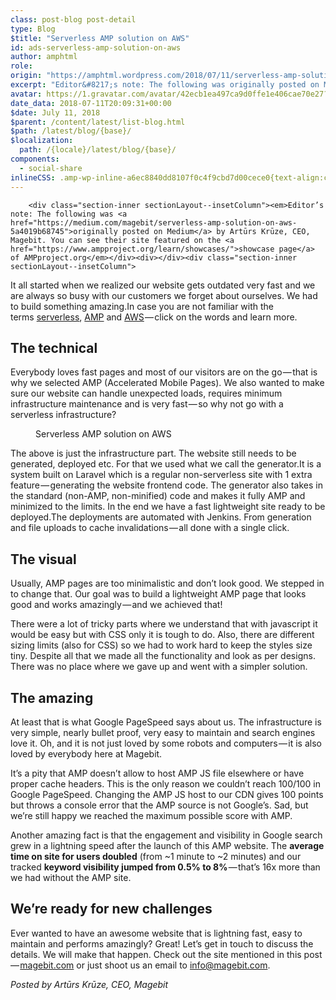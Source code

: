 ```yaml
---
class: post-blog post-detail
type: Blog
$title: "Serverless AMP solution on AWS"
id: ads-serverless-amp-solution-on-aws
author: amphtml
role: 
origin: "https://amphtml.wordpress.com/2018/07/11/serverless-amp-solution-on-aws/amp/"
excerpt: "Editor&#8217;s note: The following was originally posted on Medium by Artūrs Krūze, CEO, Magebit. You can see their site featured on the showcase page of AMPproject.org It all started when we realized our website gets outdated very fast and we are always so busy with our customers we forget about ourselves. We had to build something [&#8230;]"
avatar: https://1.gravatar.com/avatar/42ecb1ea497ca9d0ffe1e406cae70e27?s=96&d=identicon&r=G
date_data: 2018-07-11T20:09:31+00:00
$date: July 11, 2018
$parent: /content/latest/list-blog.html
$path: /latest/blog/{base}/
$localization:
  path: /{locale}/latest/blog/{base}/
components:
  - social-share
inlineCSS: .amp-wp-inline-a6ec8840dd8107f0c4f9cbd7d00cece0{text-align:center;}
---
```


<div class="amp-wp-article-content">

		<div class="section-inner sectionLayout--insetColumn"><em>Editor’s note: The following was <a href="https://medium.com/magebit/serverless-amp-solution-on-aws-5a4019b68745">originally posted on Medium</a> by Artūrs Krūze, CEO, Magebit. You can see their site featured on the <a href="https://www.ampproject.org/learn/showcases/">showcase page</a> of AMPproject.org</em></div><div></div><div class="section-inner sectionLayout--insetColumn">
<p>It all started when we realized our website gets outdated very fast and we are always so busy with our customers we forget about ourselves. We had to build something amazing.In case you are not familiar with the terms <a class="markup--anchor markup--p-anchor" href="https://serverless.com/" target="_blank" rel="nofollow noopener">serverless</a>, <a class="markup--anchor markup--p-anchor" href="https://www.ampproject.org/" target="_blank" rel="nofollow noopener">AMP</a> and <a class="markup--anchor markup--p-anchor" href="https://aws.amazon.com/" target="_blank" rel="nofollow noopener">AWS</a> — click on the words and learn more.</p>
<h2 id="ced4" class="graf graf--h3 graf-after--p">The technical</h2>
<p>Everybody loves fast pages and most of our visitors are on the go — that is why we selected AMP (Accelerated Mobile Pages). We also wanted to make sure our website can handle unexpected loads, requires minimum infrastructure maintenance and is very fast — so why not go with a serverless infrastructure?</p>
</div><div></div><div class="section-inner sectionLayout--insetColumn"><amp-img class="progressiveMedia-image js-progressiveMedia-image amp-wp-enforced-sizes" src="https://amphtml.files.wordpress.com/2018/07/82d4c-1swa0awq7io8asf4-uc1ovw.png?w=660" width="660" height="195" sizes="(min-width: 660px) 660px, 100vw"></amp-img></div><div class="section-inner sectionLayout--outsetColumn amp-wp-inline-a6ec8840dd8107f0c4f9cbd7d00cece0">
<figure id="0839" class="graf graf--figure graf--layoutOutsetCenter graf-after--p"><figcaption class="imageCaption">Serverless AMP solution on AWS</figcaption></figure></div><div class="section-inner sectionLayout--insetColumn">
<p>The above is just the infrastructure part. The website still needs to be generated, deployed etc. For that we used what we call the generator.It is a system built on Laravel which is a regular non-serverless site with 1 extra feature — generating the website frontend code. The generator also takes in the standard (non-AMP, non-minified) code and makes it fully AMP and minimized to the limits. In the end we have a fast lightweight site ready to be deployed.The deployments are automated with Jenkins. From generation and file uploads to cache invalidations — all done with a single click.</p>
<h2 id="1952" class="graf graf--h3 graf-after--p">The visual</h2>
<p>Usually, AMP pages are too minimalistic and don’t look good. We stepped in to change that. Our goal was to build a lightweight AMP page that looks good and works amazingly — and we achieved that!</p>
</div><div></div><div class="section-inner sectionLayout--insetColumn"><amp-img class="progressiveMedia-image js-progressiveMedia-image amp-wp-enforced-sizes" src="https://amphtml.files.wordpress.com/2018/07/d1f27-1lkrkj-_0qsup58ldfkjosq.png?w=660" width="660" height="463" sizes="(min-width: 660px) 660px, 100vw"></amp-img></div><div></div><div class="section-inner sectionLayout--insetColumn">
<p>There were a lot of tricky parts where we understand that with javascript it would be easy but with CSS only it is tough to do. Also, there are different sizing limits (also for CSS) so we had to work hard to keep the styles size tiny. Despite all that we made all the functionality and look as per designs. There was no place where we gave up and went with a simpler solution.</p>
<h2 id="2e93" class="graf graf--h3 graf-after--p">The amazing</h2>
<p>At least that is what Google PageSpeed says about us. The infrastructure is very simple, nearly bullet proof, very easy to maintain and search engines love it. Oh, and it is not just loved by some robots and computers — it is also loved by everybody here at Magebit.</p>
</div><div></div><div class="section-inner sectionLayout--insetColumn"><amp-img class="progressiveMedia-image js-progressiveMedia-image amp-wp-inline-a6ec8840dd8107f0c4f9cbd7d00cece0 amp-wp-enforced-sizes" src="https://amphtml.files.wordpress.com/2018/07/0c349-1xw_6_eywvgri2q2si7s6aa.png?w=660" width="660" height="319" sizes="(min-width: 660px) 660px, 100vw"></amp-img></div><div></div><div class="section-inner sectionLayout--insetColumn">
<p>It’s a pity that AMP doesn’t allow to host AMP JS file elsewhere or have proper cache headers. This is the only reason we couldn’t reach 100/100 in Google PageSpeed. Changing the AMP JS host to our CDN gives 100 points but throws a console error that the AMP source is not Google’s. Sad, but we’re still happy we reached the maximum possible score with AMP.</p>
<p>Another amazing fact is that the engagement and visibility in Google search grew in a lightning speed after the launch of this AMP website. The <strong class="markup--strong markup--p-strong">average time on site for users doubled</strong> (from ~1 minute to ~2 minutes) and our tracked <strong class="markup--strong markup--p-strong">keyword visibility jumped from 0.5% to 8%</strong> — that’s 16x more than we had without the AMP site.</p>
<h2 id="d5e5" class="graf graf--h3 graf-after--p">We’re ready for new challenges</h2>
<p>Ever wanted to have an awesome website that is lightning fast, easy to maintain and performs amazingly? Great! Let’s get in touch to discuss the details. We will make that happen. Check out the site mentioned in this post — <a class="markup--anchor markup--p-anchor" href="https://magebit.com/" target="_blank" rel="nofollow noopener">magebit.com</a> or just shoot us an email to <a class="markup--anchor markup--p-anchor" href="mailto:info@magebit.com" target="_blank" rel="noopener">info@magebit.com</a>.</p>
</div><div></div><div><em><em>Posted by </em></em><em>Artūrs Krūze, CEO, Magebit</em></div><p> </p>	</div>

	

</div>

